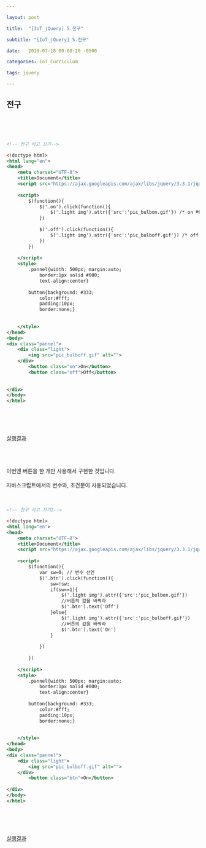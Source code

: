 ```yaml
---

layout: post

title:  "[IoT_jQuery] 5.전구"

subtitle: "[IoT_jQuery] 5.전구"

date:   2018-07-18 09:00:20 -0500

categories: IoT_Curriculum

tags: jquery

---
```


## 전구

<br>
<br>
<br>

```xml
<!-- 전구 키고 끄기-->

<!doctype html>
<html lang="en">
<head>
	<meta charset="UTF-8">
	<title>Document</title>
	<script src="https://ajax.googleapis.com/ajax/libs/jquery/3.3.1/jquery.min.js"> /* 구글 CDN 이용*/ </script> 
	
	<script> 
		$(function(){
			$('.on').click(function(){
				$('.light img').attr({'src':'pic_bulbon.gif'}) /* on 버튼을 누르면 img 속성을 바꿈 */
			})
			
			$('.off').click(function(){
				$('.light img').attr({'src':'pic_bulboff.gif'}) /* off 버튼을 누르면 img 속성을 바꿈 */
			})
		})
		
	</script>
	<style>
		.pannel{width: 500px; margin:auto;
			border:1px solid #000;
			text-align:center}
		
		button{background: #333;
			color:#fff;
			padding:10px;
			border:none;}
		
			
	</style>
</head>
<body>
<div class="pannel">
	<div class="light">
		<img src="pic_bulboff.gif" alt="">
	</div>	
		<button class="on">On</button>
		<button class="off">Off</button>
	
	
</div>
</body>
</html>	
```

<br>
<br>
<br>

<a href="http://htmlpreview.github.io/?https://github.com/kookyungmin/kookyungmin.github.io/blob/master/UI%EC%88%98%EC%97%85%EC%98%88%EC%A0%9C/jQuery%EC%98%88%EC%A0%9C/%EC%A0%84%EA%B5%AC/js4.html">실행결과</a>

<br>
<br>
<br>
이번엔 버튼을 한 개만 사용해서 구현한 것입니다.
<br>
<br>
자바스크립트에서의 변수와, 조건문이 사용되었습니다.
<br>
<br>
<br>

```xml
<!-- 전구 키고 끄기2-->

<!doctype html>
<html lang="en">
<head>
	<meta charset="UTF-8">
	<title>Document</title>
	<script src="https://ajax.googleapis.com/ajax/libs/jquery/3.3.1/jquery.min.js"> /* 구글 CDN 이용*/ </script> 
	
	<script> 
		$(function(){
			var sw=0; // 변수 선언
			$('.btn').click(function(){
				sw=!sw;
				if(sw==1){
					$('.light img').attr({'src':'pic_bulbon.gif'}) 
					//버튼의 값을 바꿔라
					$('.btn').text('Off')
				}else{
					$('.light img').attr({'src':'pic_bulboff.gif'}) 
					//버튼의 값을 바꿔라
					$('.btn').text('On')
				}
				
			})
			
		})
		
	</script>
	<style>
		.pannel{width: 500px; margin:auto;
			border:1px solid #000;
			text-align:center}
		
		button{background: #333;
			color:#fff;
			padding:10px;
			border:none;}
		
			
	</style>
</head>
<body>
<div class="pannel">
	<div class="light">
		<img src="pic_bulboff.gif" alt="">
	</div>	
		<button class="btn">On</button>
	
</div>
</body>
</html>	
```

<br>
<br>
<br>

<a href="http://htmlpreview.github.io/?https://github.com/kookyungmin/kookyungmin.github.io/blob/master/UI%EC%88%98%EC%97%85%EC%98%88%EC%A0%9C/jQuery%EC%98%88%EC%A0%9C/%EC%A0%84%EA%B5%AC/js5.html">실행결과</a>